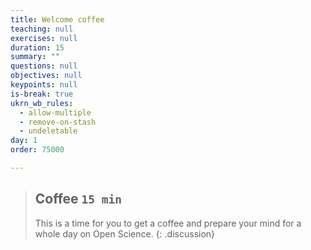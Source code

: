```yaml
---
title: Welcome coffee
teaching: null
exercises: null
duration: 15
summary: ""
questions: null
objectives: null
keypoints: null
is-break: true
ukrn_wb_rules:
  - allow-multiple
  - remove-on-stash
  - undeletable
day: 1
order: 75000

---
```

> ## Coffee `15 min`
> This is a time for you to get a coffee and prepare your mind for a whole day on Open Science.
{: .discussion}